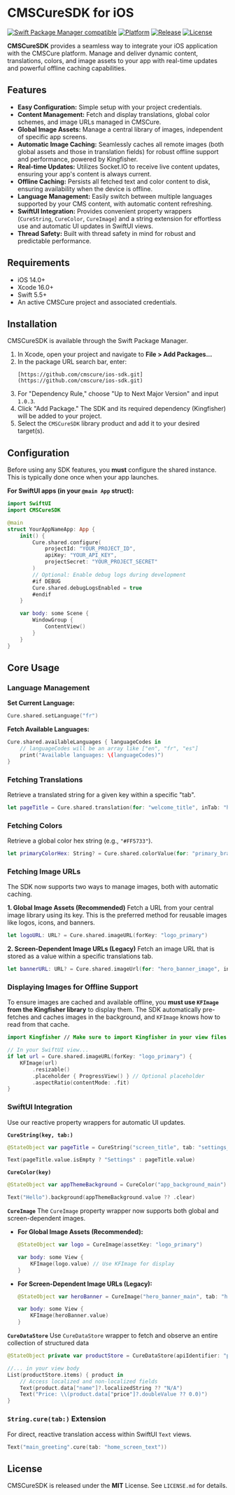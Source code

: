 # CMSCureSDK for iOS

[![Swift Package Manager compatible](https://img.shields.io/badge/Swift%20Package%20Manager-compatible-brightgreen.svg)](https://swift.org/package-manager/)
[![Platform](https://img.shields.io/badge/platform-iOS%2013%2B-blue.svg)](https://developer.apple.com/ios/)
[![Release](https://img.shields.io/github/v/release/cmscure/ios-sdk.svg?label=version&logo=github)](https://github.com/cmscure/ios-sdk/releases/tag/1.0.4)
[![License](https://img.shields.io/badge/License-MIT-lightgrey.svg)](LICENSE.md)

**CMSCureSDK** provides a seamless way to integrate your iOS application with the CMSCure platform. Manage and deliver dynamic content, translations, colors, and image assets to your app with real-time updates and powerful offline caching capabilities.

## Features

* **Easy Configuration:** Simple setup with your project credentials.
* **Content Management:** Fetch and display translations, global color schemes, and image URLs managed in CMSCure.
* **Global Image Assets:** Manage a central library of images, independent of specific app screens.
* **Automatic Image Caching:** Seamlessly caches all remote images (both global assets and those in translation fields) for robust offline support and performance, powered by Kingfisher.
* **Real-time Updates:** Utilizes Socket.IO to receive live content updates, ensuring your app's content is always current.
* **Offline Caching:** Persists all fetched text and color content to disk, ensuring availability when the device is offline.
* **Language Management:** Easily switch between multiple languages supported by your CMS content, with automatic content refreshing.
* **SwiftUI Integration:** Provides convenient property wrappers (`CureString`, `CureColor`, `CureImage`) and a string extension for effortless use and automatic UI updates in SwiftUI views.
* **Thread Safety:** Built with thread safety in mind for robust and predictable performance.

## Requirements

* iOS 14.0+
* Xcode 16.0+
* Swift 5.5+
* An active CMSCure project and associated credentials.

## Installation

CMSCureSDK is available through the Swift Package Manager.

1.  In Xcode, open your project and navigate to **File > Add Packages...**
2.  In the package URL search bar, enter:
    ```
    [https://github.com/cmscure/ios-sdk.git](https://github.com/cmscure/ios-sdk.git)
    ```
3.  For "Dependency Rule," choose "Up to Next Major Version" and input `1.0.3`.
4.  Click "Add Package." The SDK and its required dependency (Kingfisher) will be added to your project.
5.  Select the `CMSCureSDK` library product and add it to your desired target(s).

## Configuration

Before using any SDK features, you **must** configure the shared instance. This is typically done once when your app launches.

**For SwiftUI apps (in your `@main App` struct):**
```swift
import SwiftUI
import CMSCureSDK

@main
struct YourAppNameApp: App {
    init() {
        Cure.shared.configure(
            projectId: "YOUR_PROJECT_ID",
            apiKey: "YOUR_API_KEY",
            projectSecret: "YOUR_PROJECT_SECRET"
        )
        // Optional: Enable debug logs during development
        #if DEBUG
        Cure.shared.debugLogsEnabled = true
        #endif
    }

    var body: some Scene {
        WindowGroup {
            ContentView()
        }
    }
}
```

## Core Usage

### Language Management

**Set Current Language:**
```swift
Cure.shared.setLanguage("fr")
```

**Fetch Available Languages:**
```swift
Cure.shared.availableLanguages { languageCodes in
    // languageCodes will be an array like ["en", "fr", "es"]
    print("Available languages: \(languageCodes)")
}
```

### Fetching Translations

Retrieve a translated string for a given key within a specific "tab".
```swift
let pageTitle = Cure.shared.translation(for: "welcome_title", inTab: "home_screen")
```

### Fetching Colors

Retrieve a global color hex string (e.g., `"#FF5733"`).
```swift
let primaryColorHex: String? = Cure.shared.colorValue(for: "primary_brand_color")
```

### Fetching Image URLs

The SDK now supports two ways to manage images, both with automatic caching.

**1. Global Image Assets (Recommended)**
Fetch a URL from your central image library using its key. This is the preferred method for reusable images like logos, icons, and banners.

```swift
let logoURL: URL? = Cure.shared.imageURL(forKey: "logo_primary")
```

**2. Screen-Dependent Image URLs (Legacy)**
Fetch an image URL that is stored as a value within a specific translations tab.

```swift
let bannerURL: URL? = Cure.shared.imageUrl(for: "hero_banner_image", inTab: "home_screen_assets")
```

### Displaying Images for Offline Support

To ensure images are cached and available offline, you **must use `KFImage` from the Kingfisher library** to display them. The SDK automatically pre-fetches and caches images in the background, and `KFImage` knows how to read from that cache.

```swift
import Kingfisher // Make sure to import Kingfisher in your view files

// In your SwiftUI view...
if let url = Cure.shared.imageURL(forKey: "logo_primary") {
    KFImage(url)
        .resizable()
        .placeholder { ProgressView() } // Optional placeholder
        .aspectRatio(contentMode: .fit)
}
```

### SwiftUI Integration

Use our reactive property wrappers for automatic UI updates.

**`CureString(key, tab:)`**
```swift
@StateObject var pageTitle = CureString("screen_title", tab: "settings_page")

Text(pageTitle.value.isEmpty ? "Settings" : pageTitle.value)
```

**`CureColor(key)`**
```swift
@StateObject var appThemeBackground = CureColor("app_background_main")

Text("Hello").background(appThemeBackground.value ?? .clear)
```

**`CureImage`**
The `CureImage` property wrapper now supports both global and screen-dependent images.

* **For Global Image Assets (Recommended):**
    ```swift
    @StateObject var logo = CureImage(assetKey: "logo_primary")
    
    var body: some View {
        KFImage(logo.value) // Use KFImage for display
    }
    ```

* **For Screen-Dependent Image URLs (Legacy):**
    ```swift
    @StateObject var heroBanner = CureImage("hero_banner_main", tab: "home_assets")
    
    var body: some View {
        KFImage(heroBanner.value)
    }
    ```
**`CureDataStore`**
Use `CureDataStore` wrapper to fetch and observe an entire collection of structured data

```swift
@StateObject private var productStore = CureDataStore(apiIdentifier: "products")

//... in your view body
List(productStore.items) { product in
    // Access localized and non-localized fields
    Text(product.data["name"]?.localizedString ?? "N/A")
    Text("Price: \\(product.data["price"]?.doubleValue ?? 0.0)")
}
```

### `String.cure(tab:)` Extension
For direct, reactive translation access within SwiftUI `Text` views.
```swift
Text("main_greeting".cure(tab: "home_screen_text"))
```

## License

CMSCureSDK is released under the **MIT** License. See `LICENSE.md` for details.
